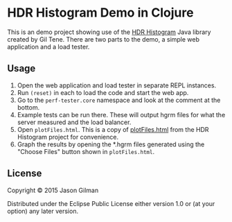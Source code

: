 # HDR Histogram Demo in Clojure

This is an demo project showing use of the [HDR Histogram](https://github.com/HdrHistogram/HdrHistogram) Java library created by Gil Tene. There are two parts to the demo, a simple web application and a load tester. 

## Usage

1. Open the web application and load tester in separate REPL instances.
2. Run `(reset)` in each to load the code and start the web app.
3. Go to the `perf-tester.core` namespace and look at the comment at the bottom.
4. Example tests can be run there. These will output hgrm files for what the server measured and the load balancer.
5. Open `plotFiles.html`. This is a copy of [plotFiles.html](https://github.com/HdrHistogram/HdrHistogram/blob/master/GoogleChartsExample/plotFiles.html) from the HDR Histogram project for convenience.
6. Graph the results by opening the *.hgrm files generated using the "Choose Files" button shown in `plotFiles.html`.


## License

Copyright © 2015 Jason Gilman

Distributed under the Eclipse Public License either version 1.0 or (at
your option) any later version.
